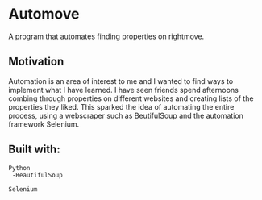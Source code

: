 # Automove
A program that automates finding properties on rightmove.

## Motivation
Automation is an area of interest to me and I wanted to find ways to implement what I have learned.
I have seen friends spend afternoons combing through properties on different websites and creating lists of the properties they liked.
This sparked the idea of automating the entire process, using a webscraper such as BeutifulSoup and the automation framework Selenium.

## Built with:
    Python
     -BeautifulSoup

    Selenium
